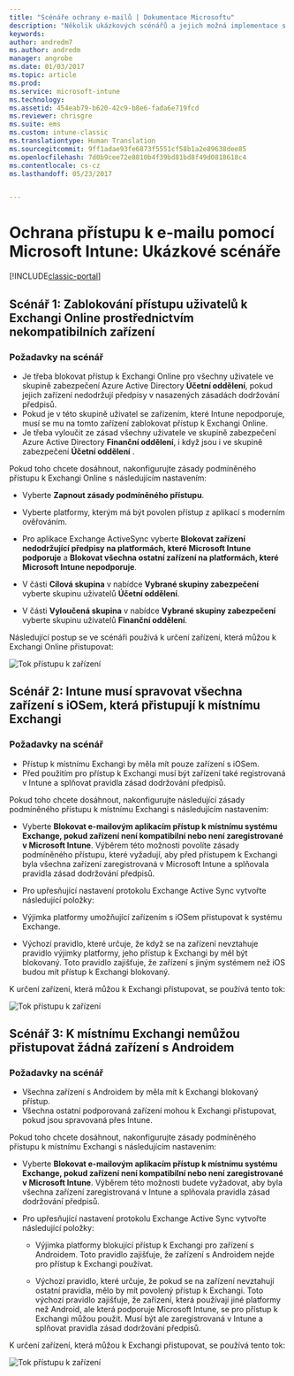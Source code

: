 ```yaml
---
title: "Scénáře ochrany e-mailů | Dokumentace Microsoftu"
description: "Několik ukázkových scénářů a jejich možná implementace s podmíněným přístupem"
keywords: 
author: andredm7
ms.author: andredm
manager: angrobe
ms.date: 01/03/2017
ms.topic: article
ms.prod: 
ms.service: microsoft-intune
ms.technology: 
ms.assetid: 454eab79-b620-42c9-b8e6-fada6e719fcd
ms.reviewer: chrisgre
ms.suite: ems
ms.custom: intune-classic
ms.translationtype: Human Translation
ms.sourcegitcommit: 9ff1adae93fe6873f5551cf58b1a2e89638dee85
ms.openlocfilehash: 7d0b9cee72e8810b4f39bd81bd8f49d0818618c4
ms.contentlocale: cs-cz
ms.lasthandoff: 05/23/2017


---
```


# <a name="protect-access-to-email-with-microsoft-intune-example-scenarios"></a>Ochrana přístupu k e-mailu pomocí Microsoft Intune: Ukázkové scénáře

[!INCLUDE[classic-portal](../includes/classic-portal.md)]

## <a name="scenario-1-block-users-from-using-noncompliant-devices-to-access-exchange-online"></a>Scénář 1: Zablokování přístupu uživatelů k Exchangi Online prostřednictvím nekompatibilních zařízení
### <a name="scenario-requirements"></a>Požadavky na scénář
- Je třeba blokovat přístup k Exchangi Online pro všechny uživatele ve skupině zabezpečení Azure Active Directory **Účetní oddělení**, pokud jejich zařízení nedodržují předpisy v nasazených zásadách dodržování předpisů.
- Pokud je v této skupině uživatel se zařízením, které Intune nepodporuje, musí se mu na tomto zařízení zablokovat přístup k Exchangi Online.
- Je třeba vyloučit ze zásad všechny uživatele ve skupině zabezpečení Azure Active Directory **Finanční oddělení**, i když jsou i ve skupině zabezpečení **Účetní oddělení** .

Pokud toho chcete dosáhnout, nakonfigurujte zásady podmíněného přístupu k Exchangi Online s následujícím nastavením:

- Vyberte **Zapnout zásady podmíněného přístupu**.

- Vyberte platformy, kterým má být povolen přístup z aplikací s moderním ověřováním.
- Pro aplikace Exchange ActiveSync vyberte **Blokovat zařízení nedodržující předpisy na platformách, které Microsoft Intune podporuje** a **Blokovat všechna ostatní zařízení na platformách, které Microsoft Intune nepodporuje**.
-   V části **Cílová skupina** v nabídce **Vybrané skupiny zabezpečení** vyberte skupinu uživatelů **Účetní oddělení**.

-   V části **Vyloučená skupina** v nabídce **Vybrané skupiny zabezpečení** vyberte skupinu uživatelů **Finanční oddělení**.


Následující postup se ve scénáři používá k určení zařízení, která můžou k Exchangi Online přistupovat:

![Tok přístupu k zařízení](./media/ConditionalAccess8-5.png)

## <a name="scenario-2-all-ios-devices-that-access-exchange-on-premises-must-be-managed-by-intune"></a>Scénář 2: Intune musí spravovat všechna zařízení s iOSem, která přistupují k místnímu Exchangi
### <a name="scenario-requirements"></a>Požadavky na scénář
- Přístup k místnímu Exchangi by měla mít pouze zařízení s iOSem.
- Před použitím pro přístup k Exchangi musí být zařízení také registrovaná v Intune a splňovat pravidla zásad dodržování předpisů.

Pokud toho chcete dosáhnout, nakonfigurujte následující zásady podmíněného přístupu k místnímu Exchangi s následujícím nastavením:

-   Vyberte **Blokovat e-mailovým aplikacím přístup k místnímu systému Exchange, pokud zařízení není kompatibilní nebo není zaregistrované v Microsoft Intune**. Výběrem této možnosti povolíte zásady podmíněného přístupu, které vyžadují, aby před přístupem k Exchangi byla všechna zařízení zaregistrovaná v Microsoft Intune a splňovala pravidla zásad dodržování předpisů.

-   Pro upřesňující nastavení protokolu Exchange Active Sync vytvořte následující položky:

  -   Výjimka platformy umožňující zařízením s iOSem přistupovat k systému Exchange.   

  -   Výchozí pravidlo, které určuje, že když se na zařízení nevztahuje pravidlo výjimky platformy, jeho přístup k Exchangi by měl být blokovaný. Toto pravidlo zajišťuje, že zařízení s jiným systémem než iOS budou mít přístup k Exchangi blokovaný.

K určení zařízení, která můžou k Exchangi přistupovat, se používá tento tok:

![Tok přístupu k zařízení](./media/ConditionalAccess8-3.png)

## <a name="scenario-3-no-android-devices-can-access-exchange-on-premises"></a>Scénář 3: K místnímu Exchangi nemůžou přistupovat žádná zařízení s Androidem
### <a name="scenario-requirements"></a>Požadavky na scénář
- Všechna zařízení s Androidem by měla mít k Exchangi blokovaný přístup.
- Všechna ostatní podporovaná zařízení mohou k Exchangi přistupovat, pokud jsou spravovaná přes Intune.

Pokud toho chcete dosáhnout, nakonfigurujte zásady podmíněného přístupu k místnímu Exchangi s následujícím nastavením:

-   Vyberte **Blokovat e-mailovým aplikacím přístup k místnímu systému Exchange, pokud zařízení není kompatibilní nebo není zaregistrované v Microsoft Intune**. Výběrem této možnosti budete vyžadovat, aby byla všechna zařízení zaregistrovaná v Intune a splňovala pravidla zásad dodržování předpisů.

- Pro upřesňující nastavení protokolu Exchange Active Sync vytvořte následující položky:
  -   Výjimka platformy blokující přístup k Exchangi pro zařízení s Androidem. Toto pravidlo zajišťuje, že zařízení s Androidem nejde pro přístup k Exchangi používat.

  -   Výchozí pravidlo, které určuje, že pokud se na zařízení nevztahují ostatní pravidla, mělo by mít povolený přístup k Exchangi. Toto výchozí pravidlo zajišťuje, že zařízení, která používají jiné platformy než Android, ale která podporuje Microsoft Intune, se pro přístup k Exchangi můžou použít. Musí být ale zaregistrovaná v Intune a splňovat pravidla zásad dodržování předpisů.

K určení zařízení, která můžou k Exchangi přistupovat, se používá tento tok:

![Tok přístupu k zařízení](./media/ConditionalAccess8-4.png)

